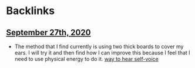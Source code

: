 
# Backlinks
## [September 27th, 2020](<September 27th, 2020.md>)
- The method that I find currently is using two thick boards to cover my ears. I will try it and then find how I can improve this because I feel that I need to use physical energy to do it. [way to hear self-voice](<way to hear self-voice.md>)

